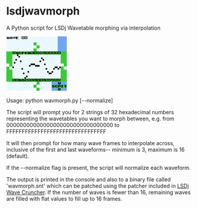 # lsdjwavmorph
A Python script for LSDj Wavetable morphing via interpolation

![bgb.gif](bgb.gif)

Usage: python wavmorph.py [--normalize]

The script will prompt you for 2 strings of 32 hexadecimal numbers representing the wavetables you want to morph between, e.g. from 00000000000000000000000000000000 to FFFFFFFFFFFFFFFFFFFFFFFFFFFFFFFF

It will then prompt for how many wave frames to interpolate across, inclusive of the first and last waveforms-- minimum is 3, maximum is 16 (default).

If the --normalize flag is present, the script will normalize each waveform.

The output is printed in the console and also to a binary file called 'wavmorph.snt' which can be patched using the patcher included in [LSDj Wave Cruncher](https://github.com/iLambda/lsdj-wave-cruncher). If the number of waves is fewer than 16, remaining waves are filled with flat values to fill up to 16 frames.

